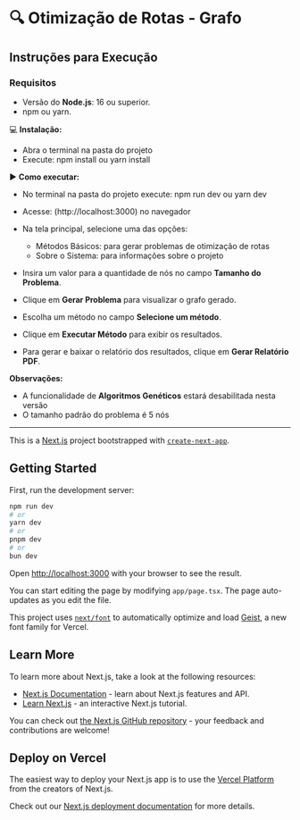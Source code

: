 # 🔍 Otimização de Rotas - Grafo

## Instruções para Execução

### Requisitos

- Versão do **Node.js**: 16 ou superior.
- npm ou yarn.

💻 **Instalação:**

- Abra o terminal na pasta do projeto
- Execute: npm install ou yarn install

▶️ **Como executar:**

- No terminal na pasta do projeto execute: npm run dev ou yarn dev
- Acesse: (http://localhost:3000) no navegador

- Na tela principal, selecione uma das opções:
  * Métodos Básicos: para gerar problemas de otimização de rotas
  * Sobre o Sistema: para informações sobre o projeto
- Insira um valor para a quantidade de nós no campo **Tamanho do Problema**.
- Clique em **Gerar Problema** para visualizar o grafo gerado.
- Escolha um método no campo **Selecione um método**.
- Clique em **Executar Método** para exibir os resultados.
- Para gerar e baixar o relatório dos resultados, clique em **Gerar Relatório PDF**.

**Observações:**

- A funcionalidade de **Algoritmos Genéticos** estará desabilitada nesta versão
- O tamanho padrão do problema é 5 nós

---

This is a [Next.js](https://nextjs.org) project bootstrapped with [`create-next-app`](https://nextjs.org/docs/app/api-reference/cli/create-next-app).

## Getting Started

First, run the development server:

```bash
npm run dev
# or
yarn dev
# or
pnpm dev
# or
bun dev
```

Open [http://localhost:3000](http://localhost:3000) with your browser to see the result.

You can start editing the page by modifying `app/page.tsx`. The page auto-updates as you edit the file.

This project uses [`next/font`](https://nextjs.org/docs/app/building-your-application/optimizing/fonts) to automatically optimize and load [Geist](https://vercel.com/font), a new font family for Vercel.

## Learn More

To learn more about Next.js, take a look at the following resources:

- [Next.js Documentation](https://nextjs.org/docs) - learn about Next.js features and API.
- [Learn Next.js](https://nextjs.org/learn) - an interactive Next.js tutorial.

You can check out [the Next.js GitHub repository](https://github.com/vercel/next.js) - your feedback and contributions are welcome!

## Deploy on Vercel

The easiest way to deploy your Next.js app is to use the [Vercel Platform](https://vercel.com/new?utm_medium=default-template&filter=next.js&utm_source=create-next-app&utm_campaign=create-next-app-readme) from the creators of Next.js.

Check out our [Next.js deployment documentation](https://nextjs.org/docs/app/building-your-application/deploying) for more details.
